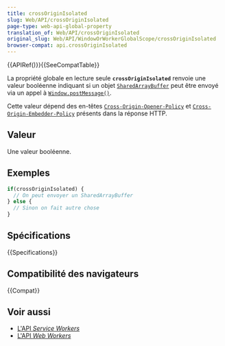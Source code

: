 ```yaml
---
title: crossOriginIsolated
slug: Web/API/crossOriginIsolated
page-type: web-api-global-property
translation_of: Web/API/crossOriginIsolated
original_slug: Web/API/WindowOrWorkerGlobalScope/crossOriginIsolated
browser-compat: api.crossOriginIsolated
---
```


{{APIRef()}}{{SeeCompatTable}}

La propriété globale en lecture seule **`crossOriginIsolated`** renvoie une valeur booléenne indiquant si un objet [`SharedArrayBuffer`](/fr/docs/Web/JavaScript/Reference/Global_Objects/SharedArrayBuffer) peut être envoyé via un appel à [`Window.postMessage()`](/fr/docs/Web/API/Window/postMessage).

Cette valeur dépend des en-têtes [`Cross-Origin-Opener-Policy`](/fr/docs/Web/HTTP/Headers/Cross-Origin-Opener-Policy) et
[`Cross-Origin-Embedder-Policy`](/fr/docs/Web/HTTP/Headers/Cross-Origin-Embedder-Policy) présents dans la réponse HTTP.

## Valeur

Une valeur booléenne.

## Exemples

```js
if(crossOriginIsolated) {
  // On peut envoyer un SharedArrayBuffer
} else {
  // Sinon on fait autre chose
}
```

## Spécifications

{{Specifications}}

## Compatibilité des navigateurs

{{Compat}}

## Voir aussi

- [L'API <i lang="en">Service Workers</i>](/fr/docs/Web/API/Service_Worker_API)
- [L'API <i lang="en">Web Workers</i>](/fr/docs/Web/API/Web_Workers_API)
